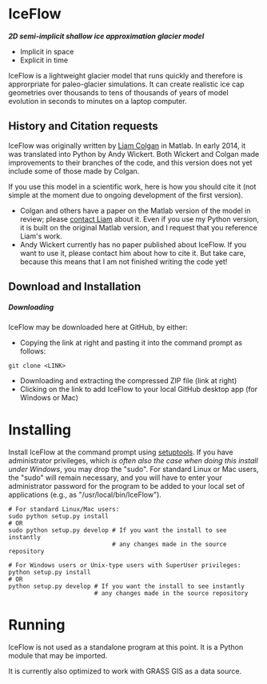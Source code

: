 IceFlow
=======

***2D semi-implicit shallow ice approximation glacier model***
* Implicit in space
* Explicit in time

IceFlow is a lightweight glacier model that runs quickly and therefore is approrpriate for paleo-glacier simulations. It can create realistic ice cap geometries over thousands to tens of thousands of years of model evolution in seconds to minutes on a laptop computer.

## History and Citation requests

IceFlow was originally written by [Liam Colgan](http://www.williamcolgan.net/) in Matlab. In early 2014, it was translated into Python by Andy Wickert. Both Wickert and Colgan made improvements to their branches of the code, and this version does not yet include some of those made by Colgan.

If you use this model in a scientific work, here is how you should cite it (not simple at the moment due to ongoing development of the first version).
* Colgan and others have a paper on the Matlab version of the model in review; please [contact Liam](mailto:info@williamcolgan.net) about it. Even if you use my Python version, it is built on the original Matlab version, and I request that you reference Liam's work.
* Andy Wickert currently has no paper published about IceFlow. If you want to use it, please contact him about how to cite it. But take care, because this means that I am not finished writing the code yet!

## Download and Installation

##### Downloading

IceFlow may be downloaded here at GitHub, by either:
* Copying the link at right and pasting it into the command prompt as follows:
```
git clone <LINK>
```
* Downloading and extracting the compressed ZIP file (link at right)
* Clicking on the link to add IceFlow to your local GitHub desktop app (for Windows or Mac)

# Installing

Install IceFlow at the command prompt using [setuptools](https://pypi.python.org/pypi/setuptools). If you have administrator privileges, which *is often also the case when doing this install under Windows*, you may drop the "sudo". For standard Linux or Mac users, the "sudo" will remain necessary, and you will have to enter your administrator password for the program to be added to your local set of applications (e.g., as "/usr/local/bin/IceFlow").

```
# For standard Linux/Mac users:
sudo python setup.py install
# OR
sudo python setup.py develop # If you want the install to see instantly
                             # any changes made in the source repository

# For Windows users or Unix-type users with SuperUser privileges:
python setup.py install
# OR
python setup.py develop # If you want the install to see instantly
                        # any changes made in the source repository
```

# Running

IceFlow is not used as a standalone program at this point. It is a Python module that may be imported.

It is currently also optimized to work with GRASS GIS as a data source.
